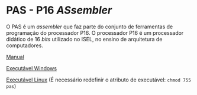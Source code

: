 # PAS - P16 _ASsembler_

O PAS é um _assembler_ que faz parte do conjunto de ferramentas de programação do processador P16.
O processador P16 é um processador didático de 16 _bits_ utilizado no ISEL, no ensino de arquitetura de computadores.

[Manual](https://www.dropbox.com/s/pr1nl6yg2hbxkzd/pas.exe?dl=0)

[Executável Windows](https://www.dropbox.com/s/pr1nl6yg2hbxkzd/pas.exe?dl=0)

[Executável Linux](https://www.dropbox.com/s/dtw6l7li4cug9cc/pas?dl=0)
(É necessário redefinir o atributo de executável: `chmod 755 pas`)
